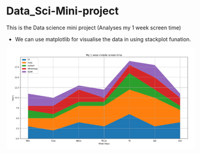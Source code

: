 # Data_Sci-Mini-project
This is the Data science mini project (Analyses my 1 week screen time)

- We can use matplotlib for visualise the data in using stackplot funation.

![image alt](dataimg.png)